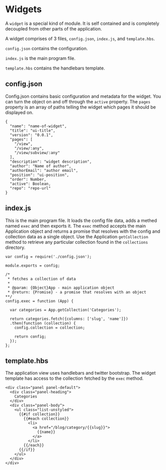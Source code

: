 # Widgets
A `widget` is a special kind of module. It is self contained and is completely decoupled from other parts of the application.

A widget comprises of 3 files, `config.json`, `index.js`, and `template.hbs`.

`config.json` contains the configuration.

`index.js` is the main program file.

`template.hbs` contains the handlebars template.

config.json
-----------
Config.json contains basic configuration and metadata for the widget. You can turn the object on and off through the `active` property. 
The `pages` property is an array of paths telling the widget which pages it should be displayed on.

    {
      "name": "name-of-widget",
      "title": "ui-title",
      "version": "0.0.1",
      "pages": [
        "/view", 
        "/view/:any",
        "/view/subview/:any"
      ],
      "description": "widget description",
      "author": "Name of author",
      "authorEmail": "author email",
      "position": "ui-position",
      "order": Number,
      "active": Boolean,
      "repo": "repo-url"
    }


index.js
--------
This is the main program file. It loads the config file data, adds a methed named `exec` and then exports it. The `exec` method accepts the main Application object and returns a promise that resolves with the config and collection data as a single object. Use the Application `getCollection` method to retrieve any particular collection found in the `collections` directory.


    var config = require('./config.json');
    
    module.exports = config;
    
    /*
     * fetches a collection of data
     * 
     * @param: {Object}App - main application object
     * @return: {Promise} - a promise that resolves with an object 
    **/
    config.exec = function (App) {
    
      var categories = App.getCollection('Categories');
    
      return categories.fetch({columns: ['slug', 'name']})
      .then(function (collection) {
        config.collection = collection;
        
        return config;
      });
    };


template.hbs
------------
The application view uses handlebars and twitter bootstrap. The widget template has access to the collection fetched by the `exec` method.

    <div class="panel panel-default">
      <div class="panel-heading">
        Categories
      </div>
      <div class="panel-body">
        <ul class="list-unstyled">
          {{#if collection}}
            {{#each collection}}
              <li>
                <a href="/blog/category/{{slug}}">
                  {{name}}
                </a>
              </li>
            {{/each}}
          {{/if}}
        </ul>
      </div>
    </div>